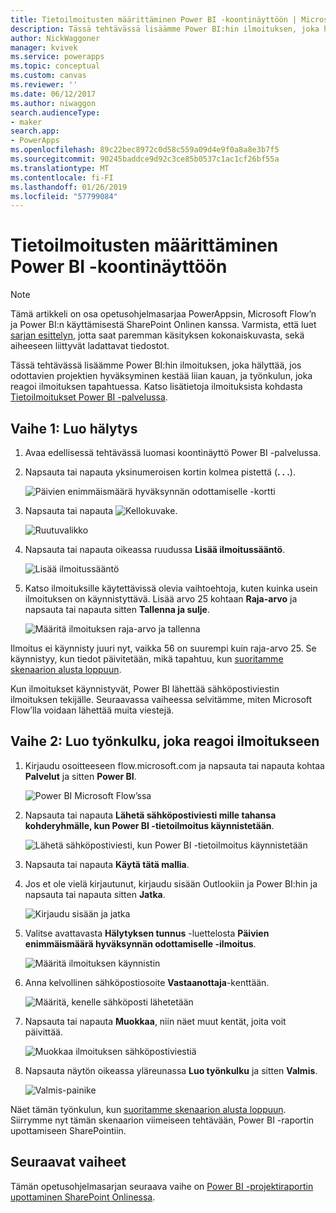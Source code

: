 ```yaml
---
title: Tietoilmoitusten määrittäminen Power BI -koontinäyttöön | Microsoft Docs
description: Tässä tehtävässä lisäämme Power BI:hin ilmoituksen, joka hälyttää, jos odottavien projektien hyväksyminen kestää liian kauan, ja työnkulun, joka reagoi ilmoituksen tapahtuessa.
author: NickWaggoner
manager: kvivek
ms.service: powerapps
ms.topic: conceptual
ms.custom: canvas
ms.reviewer: ''
ms.date: 06/12/2017
ms.author: niwaggon
search.audienceType:
- maker
search.app:
- PowerApps
ms.openlocfilehash: 89c22bec8972c0d58c559a09d4e9f0a8a8e3b7f5
ms.sourcegitcommit: 90245baddce9d92c3ce85b0537c1ac1cf26bf55a
ms.translationtype: MT
ms.contentlocale: fi-FI
ms.lasthandoff: 01/26/2019
ms.locfileid: "57799084"
---
```

# <a name="set-up-data-alerts-for-the-power-bi-dashboard"></a>Tietoilmoitusten määrittäminen Power BI -koontinäyttöön
> [!NOTE]
> Tämä artikkeli on osa opetusohjelmasarjaa PowerAppsin, Microsoft Flow’n ja Power BI:n käyttämisestä SharePoint Onlinen kanssa. Varmista, että luet [sarjan esittelyn](sharepoint-scenario-intro.md), jotta saat paremman käsityksen kokonaiskuvasta, sekä aiheeseen liittyvät ladattavat tiedostot.

Tässä tehtävässä lisäämme Power BI:hin ilmoituksen, joka hälyttää, jos odottavien projektien hyväksyminen kestää liian kauan, ja työnkulun, joka reagoi ilmoituksen tapahtuessa. Katso lisätietoja ilmoituksista kohdasta [Tietoilmoitukset Power BI -palvelussa](https://docs.microsoft.com/power-bi/service-set-data-alerts).

## <a name="step-1-create-an-alert"></a>Vaihe 1: Luo hälytys
1. Avaa edellisessä tehtävässä luomasi koontinäyttö Power BI -palvelussa.
2. Napsauta tai napauta yksinumeroisen kortin kolmea pistettä (**. . .**).
   
    ![Päivien enimmäismäärä hyväksynnän odottamiselle -kortti](./media/sharepoint-scenario-alerts-flow/07-01-01-tile-ellipsis.png)
3. Napsauta tai napauta ![Kellokuvake](./media/sharepoint-scenario-alerts-flow/icon-bell.png).
   
    ![Ruutuvalikko](./media/sharepoint-scenario-alerts-flow/07-01-02-tile-bell.png)
4. Napsauta tai napauta oikeassa ruudussa **Lisää ilmoitussääntö**.
   
    ![Lisää ilmoitussääntö](./media/sharepoint-scenario-alerts-flow/07-01-03-add-alert.png)
5. Katso ilmoituksille käytettävissä olevia vaihtoehtoja, kuten kuinka usein ilmoituksen on käynnistyttävä. Lisää arvo 25 kohtaan **Raja-arvo** ja napsauta tai napauta sitten **Tallenna ja sulje**.
   
    ![Määritä ilmoituksen raja-arvo ja tallenna](./media/sharepoint-scenario-alerts-flow/07-01-04-save-alert.png)

Ilmoitus ei käynnisty juuri nyt, vaikka 56 on suurempi kuin raja-arvo 25. Se käynnistyy, kun tiedot päivitetään, mikä tapahtuu, kun [suoritamme skenaarion alusta loppuun](sharepoint-scenario-summary.md).

Kun ilmoitukset käynnistyvät, Power BI lähettää sähköpostiviestin ilmoituksen tekijälle. Seuraavassa vaiheessa selvitämme, miten Microsoft Flow’lla voidaan lähettää muita viestejä.

## <a name="step-2-create-a-flow-that-responds-to-the-alert"></a>Vaihe 2: Luo työnkulku, joka reagoi ilmoitukseen
1. Kirjaudu osoitteeseen flow.microsoft.com ja napsauta tai napauta kohtaa **Palvelut** ja sitten **Power BI**.
   
    ![Power BI Microsoft Flow’ssa](./media/sharepoint-scenario-alerts-flow/07-01-05-power-bi.png)
2. Napsauta tai napauta **Lähetä sähköpostiviesti mille tahansa kohderyhmälle, kun Power BI -tietoilmoitus käynnistetään**.
   
    ![Lähetä sähköpostiviesti, kun Power BI -tietoilmoitus käynnistetään](./media/sharepoint-scenario-alerts-flow/07-01-06-alert-flow.png)
3. Napsauta tai napauta **Käytä tätä mallia**.
4. Jos et ole vielä kirjautunut, kirjaudu sisään Outlookiin ja Power BI:hin ja napsauta tai napauta sitten **Jatka**.
   
    ![Kirjaudu sisään ja jatka](./media/sharepoint-scenario-alerts-flow/07-01-08-continue.png)
5. Valitse avattavasta **Hälytyksen tunnus** -luettelosta **Päivien enimmäismäärä hyväksynnän odottamiselle -ilmoitus**.
   
    ![Määritä ilmoituksen käynnistin](./media/sharepoint-scenario-alerts-flow/07-01-09-choose-alert.png)
6. Anna kelvollinen sähköpostiosoite **Vastaanottaja**-kenttään.
   
    ![Määritä, kenelle sähköposti lähetetään](./media/sharepoint-scenario-alerts-flow/07-01-10-choose-email.png)
7. Napsauta tai napauta **Muokkaa**, niin näet muut kentät, joita voit päivittää.
   
    ![Muokkaa ilmoituksen sähköpostiviestiä](./media/sharepoint-scenario-alerts-flow/07-01-11-email-full.png)
8. Napsauta näytön oikeassa yläreunassa **Luo työnkulku** ja sitten **Valmis**.
   
    ![Valmis-painike](./media/sharepoint-scenario-alerts-flow/07-01-12-done.png)

Näet tämän työnkulun, kun [suoritamme skenaarion alusta loppuun](sharepoint-scenario-summary.md). Siirrymme nyt tämän skenaarion viimeiseen tehtävään, Power BI -raportin upottamiseen SharePointiin.

## <a name="next-steps"></a>Seuraavat vaiheet
Tämän opetusohjelmasarjan seuraava vaihe on [Power BI -projektiraportin upottaminen SharePoint Onlinessa](sharepoint-scenario-embed-report.md).

